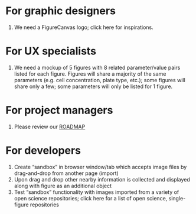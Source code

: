 # For graphic designers

1. We need a FigureCanvas logo; click here for inspirations.

# For UX specialists

1. We need a mockup of 5 figures with 8 related parameter/value pairs listed for each figure. Figures will share a majority of the same parameters (e.g. cell concentration, plate type, etc.); some figures will share only a few; some parameters will only be listed for 1 figure.

# For project managers

1. Please review our [ROADMAP](ROADMAP.md)

# For developers

1. Create “sandbox” in browser window/tab which accepts image files by drag-and-drop from another page (import)
2. Upon drag and drop other nearby information is collected and displayed along with figure as an additional object
3. Test “sandbox” functionality with images imported from a variety of open science repositories; click here for a list of open science, single-figure repositories
